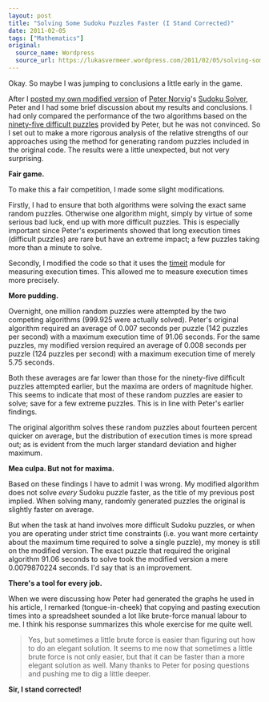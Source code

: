 ```yaml
---
layout: post
title: "Solving Some Sudoku Puzzles Faster (I Stand Corrected)"
date: 2011-02-05
tags: ["Mathematics"]
original:
  source_name: Wordpress
  source_url: https://lukasvermeer.wordpress.com/2011/02/05/solving-some-sudoku-puzzles-faster-i-stand-corrected/
---
```


Okay. So maybe I was jumping to conclusions a little early in the game.

After I [posted my own modified version](http://lukasvermeer.wordpress.com/2011/01/29/solving-every-sudoku-puzzle-faster/) of [Peter Norvig](http://norvig.com/)'s [Sudoku Solver](http://norvig.com/sudoku.html), Peter and I had some brief discussion about my results and conclusions. I had only compared the performance of the two algorithms based on the [ninety-five difficult puzzles](http://www.xs4all.nl/~destack/projects/sudo.py/top95.txt) provided by Peter, but he was not convinced. So I set out to make a more rigorous analysis of the relative strengths of our approaches using the method for generating random puzzles included in the original code. The results were a little unexpected, but not very surprising.

**Fair game.**

To make this a fair competition, I made some slight modifications. 

Firstly, I had to ensure that both algorithms were solving the exact same random puzzles. Otherwise one algorithm might, simply by virtue of some serious bad luck, end up with more difficult puzzles. This is especially important since Peter's experiments showed that long execution times (difficult puzzles) are rare but have an extreme impact; a few puzzles taking more than a minute to solve. 

Secondly, I modified the code so that it uses the [timeit](http://docs.python.org/library/timeit.html) module for measuring execution times. This allowed me to measure execution times more precisely.

**More pudding.**

Overnight, one million random puzzles were attempted by the two competing algorithms (999.925 were actually solved). Peter's original algorithm required an average of 0.007 seconds per puzzle (142 puzzles per second) with a maximum execution time of 91.06 seconds. For the same puzzles, my modified version required an average of 0.008 seconds per puzzle (124 puzzles per second) with a maximum execution time of merely 5.75 seconds. 

Both these averages are far lower than those for the ninety-five difficult puzzles attempted earlier, but the maxima are orders of magnitude higher. This seems to indicate that most of these random puzzles are easier to solve; save for a few extreme puzzles. This is in line with Peter's earlier findings.

The original algorithm solves these random puzzles about fourteen percent quicker on average, but the distribution of execution times is more spread out; as is evident from the much larger standard deviation and higher maximum.

**Mea culpa. But not for maxima.**

Based on these findings I have to admit I was wrong. My modified algorithm does not solve _every_ Sudoku puzzle faster, as the title of my previous post implied. When solving many, randomly generated puzzles the original is slightly faster on average. 

But when the task at hand involves more difficult Sudoku puzzles, or when you are operating under strict time constraints (i.e. you want more certainty about the maximum time required to solve a single puzzle), my money is still on the modified version. The exact puzzle that required the original algorithm 91.06 seconds to solve took the modified version a mere 0.0079870224 seconds. I'd say that is an improvement.

**There's a tool for every job.**

When we were discussing how Peter had generated the graphs he used in his article, I remarked (tongue-in-cheek) that copying and pasting execution times into a spreadsheet sounded a lot like brute-force manual labour to me. I think his response summarizes this whole exercise for me quite well.
> Yes, but sometimes a little brute force is easier than figuring out how to do an elegant solution.
It seems to me now that sometimes a little brute force is not only easier, but that it can be faster than a more elegant solution as well. Many thanks to Peter for posing questions and pushing me to dig a little deeper.

**Sir, I stand corrected!**